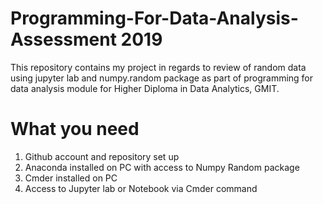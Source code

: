 # Programming-For-Data-Analysis-Assessment 2019

This repository contains my project in regards to review of random data using jupyter lab and numpy.random package as part of programming for data analysis module for Higher Diploma in Data Analytics, GMIT.


# What you need

1. Github account and repository set up
2. Anaconda installed on PC with access to Numpy Random package
3. Cmder installed on PC
4. Access to Jupyter lab or Notebook via Cmder command


